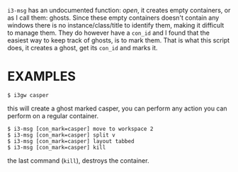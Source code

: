 `i3-msg` has an undocumented function: *open*, 
it creates empty containers, 
or as I call them: ghosts. 
Since these empty containers doesn't contain any windows 
there is no instance/class/title to identify them, 
making it difficult to manage them. 
They do however have a `con_id` 
and I found that the easiest way to keep track of ghosts, is to mark them. 
That is what this script does, 
it creates a ghost, 
get its `con_id` and marks it.

# EXAMPLES

`$ i3gw casper`  

this will create a ghost marked casper, 
you can perform any action you can perform on a regular container.

``` text
$ i3-msg [con_mark=casper] move to workspace 2
$ i3-msg [con_mark=casper] split v
$ i3-msg [con_mark=casper] layout tabbed
$ i3-msg [con_mark=casper] kill
```

the last command (`kill`), destroys the container.
